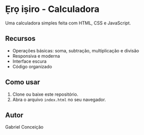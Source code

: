 # Ẹrọ iṣiro - Calculadora

Uma calculadora simples feita com HTML, CSS e JavaScript.

## Recursos

- Operações básicas: soma, subtração, multiplicação e divisão
- Responsiva e moderna
- Interface escura
- Código organizado

## Como usar

1. Clone ou baixe este repositório.
2. Abra o arquivo `index.html` no seu navegador.

## Autor

Gabriel Conceição
